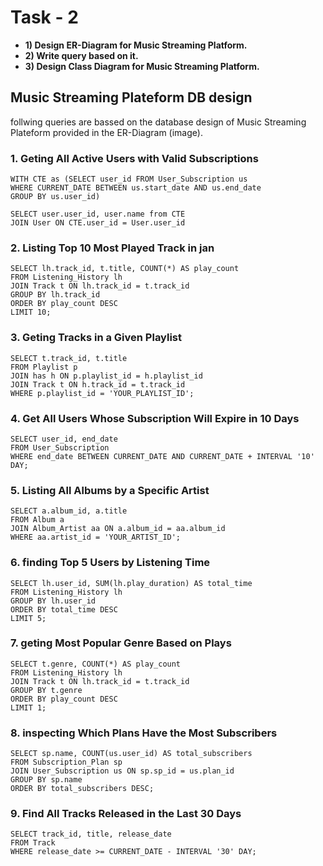 # Task - 2 
- **1) Design ER-Diagram for Music Streaming Platform.** 
- **2) Write query based on it.**
- **3) Design Class Diagram for Music Streaming Platform.** 

## Music Streaming Plateform DB design
follwing queries are bassed on the database design of Music Streaming Plateform provided in the ER-Diagram (image).

### 1. Geting All Active Users with Valid Subscriptions

    WITH CTE as (SELECT user_id FROM User_Subscription us
    WHERE CURRENT_DATE BETWEEN us.start_date AND us.end_date
    GROUP BY us.user_id)
    
    SELECT user.user_id, user.name from CTE 
    JOIN User ON CTE.user_id = User.user_id

### 2. Listing Top 10 Most Played Track in jan

    SELECT lh.track_id, t.title, COUNT(*) AS play_count
    FROM Listening_History lh
    JOIN Track t ON lh.track_id = t.track_id
    GROUP BY lh.track_id
    ORDER BY play_count DESC
    LIMIT 10;


### 3. Geting Tracks in a Given Playlist

    SELECT t.track_id, t.title
    FROM Playlist p
    JOIN has h ON p.playlist_id = h.playlist_id
    JOIN Track t ON h.track_id = t.track_id
    WHERE p.playlist_id = 'YOUR_PLAYLIST_ID';

### 4. Get All Users Whose Subscription Will Expire in 10 Days

    SELECT user_id, end_date
    FROM User_Subscription
    WHERE end_date BETWEEN CURRENT_DATE AND CURRENT_DATE + INTERVAL '10' DAY;

### 5. Listing All Albums by a Specific Artist


    SELECT a.album_id, a.title
    FROM Album a
    JOIN Album_Artist aa ON a.album_id = aa.album_id
    WHERE aa.artist_id = 'YOUR_ARTIST_ID';

### 6. finding Top 5 Users by Listening Time

    SELECT lh.user_id, SUM(lh.play_duration) AS total_time
    FROM Listening_History lh
    GROUP BY lh.user_id
    ORDER BY total_time DESC
    LIMIT 5;

### 7. geting Most Popular Genre Based on Plays

    SELECT t.genre, COUNT(*) AS play_count
    FROM Listening_History lh
    JOIN Track t ON lh.track_id = t.track_id
    GROUP BY t.genre
    ORDER BY play_count DESC
    LIMIT 1;

### 8. inspecting Which Plans Have the Most Subscribers

    SELECT sp.name, COUNT(us.user_id) AS total_subscribers
    FROM Subscription_Plan sp
    JOIN User_Subscription us ON sp.sp_id = us.plan_id
    GROUP BY sp.name
    ORDER BY total_subscribers DESC;

### 9. Find All Tracks Released in the Last 30 Days

    SELECT track_id, title, release_date
    FROM Track
    WHERE release_date >= CURRENT_DATE - INTERVAL '30' DAY;

